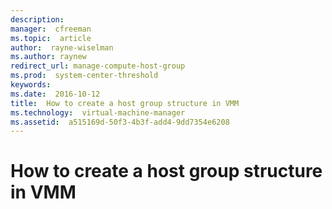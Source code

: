 ```yaml
---
description:  
manager:  cfreeman
ms.topic:  article
author:  rayne-wiselman
ms.author: raynew
redirect_url: manage-compute-host-group
ms.prod:  system-center-threshold
keywords:  
ms.date:  2016-10-12
title:  How to create a host group structure in VMM
ms.technology:  virtual-machine-manager
ms.assetid:  a515169d-50f3-4b3f-add4-9dd7354e6208
---
```


# How to create a host group structure in VMM
